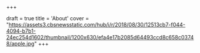+++

draft = true
title = 'About'
cover = "https://assets3.cbsnewsstatic.com/hub/i/r/2018/08/30/12513cb7-f044-4094-b7b1-24ec254d1602/thumbnail/1200x630/efa4e17b2085d64493ccd8c658c03748/apple.jpg"
+++
